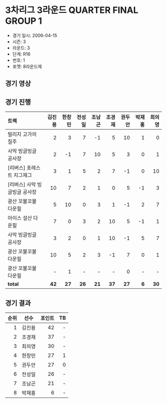 # 3차리그 3라운드 QUARTER FINAL GROUP 1

- 경기 일시: 2006-04-15
- 시즌: 3
- 라운드: 3
- 단계: R16
- 번호: 1
- 포맷: 8라운드제





## 경기 영상
## 경기 진행

| 트랙 | 김진용 | 한창민 | 전성일 | 조남곤 | 조경재 | 권두안 | 박재홍 | 최의영 |
|:---|---:|---:|---:|---:|---:|---:|---:|---:|
| 빌리지 고가의 질주 | 2 | 3 | 7 | -1 | 5 | 10 | 1 | 0 |
| 사막 빙글빙글 공사장 | 2 | -1 | 7 | 10 | 5 | 3 | 0 | 1 |
| [리버스] 포레스트 지그재그 | 3 | 1 | 5 | 2 | 7 | -1 | 0 | 10 |
| [리버스] 사막 빙글빙글 공사장 | 10 | 7 | 2 | 1 | 0 | 5 | -1 | 3 |
| 광산 꼬불꼬불 다운힐 | 5 | 10 | 0 | 3 | 1 | -1 | 2 | 7 |
| 아이스 설산 다운힐 | 7 | 0 | 3 | 2 | 10 | 5 | -1 | 1 |
| 사막 빙글빙글 공사장 | 3 | 2 | 0 | 1 | 10 | -1 | 5 | 7 |
| 광산 꼬불꼬불 다운힐 | 10 | 5 | 2 | 3 | -1 | 7 | 0 | 1 |
| 광산 꼬불꼬불 다운힐 | - | 1 | - | - | - | 0 | - | - |
| __total__ | __42__ | __27__ | __26__ | __21__ | __37__ | __27__ | __6__ | __30__ |




## 경기 결과

| 순위 | 선수 | 포인트 | TB |
|---:|:---:|---:|---:|
| 1 | 김진용 | 42 | - |
| 2 | 조경재 | 37 | - |
| 3 | 최의영 | 30 | - |
| 4 | 한창민 | 27 | 1 |
| 5 | 권두안 | 27 | 0 |
| 6 | 전성일 | 26 | - |
| 7 | 조남곤 | 21 | - |
| 8 | 박재홍 | 6 | - |


